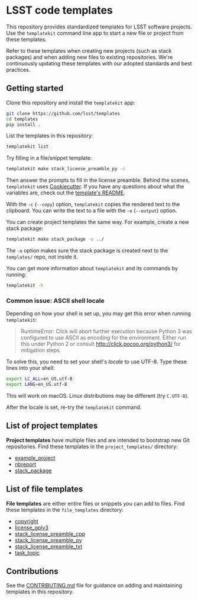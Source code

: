 # LSST code templates

This repository provides standardized templates for LSST software projects.
Use the `templatekit` command line app to start a new file or project from these templates.

Refer to these templates when creating new projects (such as stack packages) and when adding new files to existing repositories.
We're continuously updating these templates with our adopted standards and best practices.

## Getting started

Clone this repository and install the `templatekit` app:

```bash
git clone https://github.com/lsst/templates
cd templates
pip install .
```

List the templates in this repository:

```bash
templatekit list
```

Try filling in a file/snippet template:

```bash
templatekit make stack_license_preamble_py -c
```

Then answer the prompts to fill in the license preamble.
Behind the scenes, `templatekit` uses [Cookiecutter](https://cookiecutter.readthedocs.io).
If you have any questions about what the variables are, check out the [template's README](file_templates/stack_license_preamble_py).

With the `-c` (`--copy`) option, `templatekit` copies the rendered text to the clipboard.
You can write the text to a file with the `-o` (`--output`) option.

You can create project templates the same way.
For example, create a new stack package:

```bash
templatekit make stack_package -o ../
```

The `-o` option makes sure the stack package is created next to the `templates/` repo, not inside it.

You can get more information about `templatekit` and its commands by running:

```bash
templatekit -h
```

### Common issue: ASCII shell locale

Depending on how your shell is set up, you may get this error when running `templatekit`:

> RuntimeError: Click will abort further execution because Python 3 was configured to use ASCII as encoding for the environment.  Either run this under Python 2 or consult http://click.pocoo.org/python3/ for mitigation steps.

To solve this, you need to set your shell's *locale* to use UTF-8.
Type these lines into your shell:

```bash
export LC_ALL=en_US.utf-8
export LANG=en_US.utf-8
```

This will work on macOS. Linux distributions may be different (try `C.UTF-8`).

After the locale is set, re-try the `templatekit` command.

## List of project templates

**Project templates** have multiple files and are intended to bootstrap new Git repositories.
Find these templates in the `project_templates/` directory:

- [example_project](project_templates/example_project/)
- [nbreport](project_templates/nbreport/)
- [stack_package](project_templates/stack_package/)

## List of file templates

**File templates** are either entire files or snippets you can add to files.
Find these templates in the `file_templates` directory:

- [copyright](file_templates/copyright)
- [license_gplv3](file_templates/license_gplv3)
- [stack_license_preamble_cpp](file_templates/stack_license_preamble_cpp)
- [stack_license_preamble_py](file_templates/stack_license_preamble_py)
- [stack_license_preamble_txt](file_templates/stack_license_preamble_txt)
- [task_topic](file_templates/task_topic)

## Contributions

See the [CONTRIBUTING.md](CONTRIBUTING.md) file for guidance on adding and maintaining templates in this repository.
